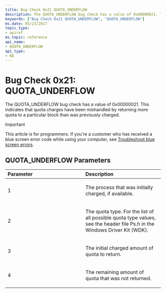 ```yaml
---
title: Bug Check 0x21 QUOTA_UNDERFLOW
description: The QUOTA_UNDERFLOW bug check has a value of 0x00000021. This indicates that quota charges have been mishandled by returning more quota to a particular block than was previously charged.
keywords: ["Bug Check 0x21 QUOTA_UNDERFLOW", "QUOTA_UNDERFLOW"]
ms.date: 05/23/2017
topic_type:
- apiref
ms.topic: reference
api_name:
- QUOTA_UNDERFLOW
api_type:
- NA
---
```


# Bug Check 0x21: QUOTA\_UNDERFLOW


The QUOTA\_UNDERFLOW bug check has a value of 0x00000021. This indicates that quota charges have been mishandled by returning more quota to a particular block than was previously charged.

> [!IMPORTANT]
> This article is for programmers. If you're a customer who has received a blue screen error code while using your computer, see [Troubleshoot blue screen errors](https://www.windows.com/stopcode).


## QUOTA\_UNDERFLOW Parameters


<table>
<colgroup>
<col width="50%" />
<col width="50%" />
</colgroup>
<thead>
<tr class="header">
<th align="left">Parameter</th>
<th align="left">Description</th>
</tr>
</thead>
<tbody>
<tr class="odd">
<td align="left"><p>1</p></td>
<td align="left"><p>The process that was initially charged, if available.</p></td>
</tr>
<tr class="even">
<td align="left"><p>2</p></td>
<td align="left"><p>The quota type. For the list of all possible quota type values, see the header file Ps.h in the Windows Driver Kit (WDK).</p></td>
</tr>
<tr class="odd">
<td align="left"><p>3</p></td>
<td align="left"><p>The initial charged amount of quota to return.</p></td>
</tr>
<tr class="even">
<td align="left"><p>4</p></td>
<td align="left"><p>The remaining amount of quota that was not returned.</p></td>
</tr>
</tbody>
</table>

 

 

 




